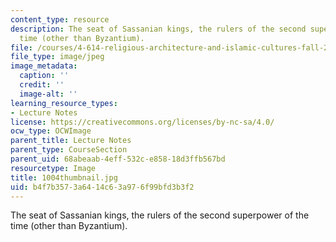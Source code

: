 ```yaml
---
content_type: resource
description: The seat of Sassanian kings, the rulers of the second superpower of the
  time (other than Byzantium).
file: /courses/4-614-religious-architecture-and-islamic-cultures-fall-2002/b4f7b3573a6414c63a976f99bfd3b3f2_1004thumbnail.jpg
file_type: image/jpeg
image_metadata:
  caption: ''
  credit: ''
  image-alt: ''
learning_resource_types:
- Lecture Notes
license: https://creativecommons.org/licenses/by-nc-sa/4.0/
ocw_type: OCWImage
parent_title: Lecture Notes
parent_type: CourseSection
parent_uid: 68abeaab-4eff-532c-e858-18d3ffb567bd
resourcetype: Image
title: 1004thumbnail.jpg
uid: b4f7b357-3a64-14c6-3a97-6f99bfd3b3f2
---
```

The seat of Sassanian kings, the rulers of the second superpower of the time (other than Byzantium).